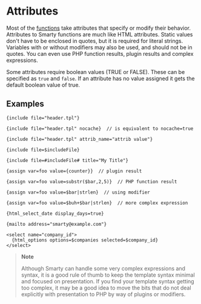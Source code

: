 # Attributes

Most of the [functions](./language-syntax-functions.md) take attributes that
specify or modify their behavior. Attributes to Smarty functions are
much like HTML attributes. Static values don't have to be enclosed in
quotes, but it is required for literal strings. Variables with or
without modifiers may also be used, and should not be in quotes. You can
even use PHP function results, plugin results and complex expressions.

Some attributes require boolean values (TRUE or FALSE). These can be
specified as `true` and `false`. If an attribute has no value assigned
it gets the default boolean value of true.

## Examples

```smarty
{include file="header.tpl"}

{include file="header.tpl" nocache}  // is equivalent to nocache=true

{include file="header.tpl" attrib_name="attrib value"}

{include file=$includeFile}

{include file=#includeFile# title="My Title"}

{assign var=foo value={counter}}  // plugin result

{assign var=foo value=substr($bar,2,5)}  // PHP function result

{assign var=foo value=$bar|strlen}  // using modifier

{assign var=foo value=$buh+$bar|strlen}  // more complex expression

{html_select_date display_days=true}

{mailto address="smarty@example.com"}

<select name="company_id">
  {html_options options=$companies selected=$company_id}
</select>
```

> **Note**
>
> Although Smarty can handle some very complex expressions and syntax,
> it is a good rule of thumb to keep the template syntax minimal and
> focused on presentation. If you find your template syntax getting too
> complex, it may be a good idea to move the bits that do not deal
> explicitly with presentation to PHP by way of plugins or modifiers.
